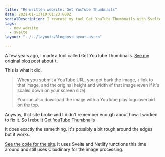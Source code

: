 ```yaml
---
title: "Re-written website: Get YouTube Thumbnails"
date: 2021-01-13T19:01:23.800Z
socialDescription: I rewrote my tool Get YouTube Thumbnails with Svelte and Netlify functions.
tags:
  - new website
  - svelte
layout: "../../layouts/BlogpostLayout.astro"

---
```




A few years ago, I made a tool called Get YouTube Thumbnails. [See my original blog post about it](/blog/2018-08-26-new-website-making-it-easy-to-get-thumbnails-of-youtube-videos).

This is what it did.


> When you submit a YouTube URL, you get back the image, a link to that image, and the original height and width of that image (even if it's scaled down on your screen size).
>
> You can also download the image with a YouTube play logo overlaid on the top.


Anyway, that site broke and I didn't remember enough about how it worked to fix it. So I rebuilt [Get YouTube Thumbnails](https://getyoutubethumbnails.netlify.app)

It does exactly the same thing. It's possibly a bit rough around the edges but it works.

[See the code for the site](https://github.com/edjw/get-youtube-thumbnails-svelte). It uses Svelte and Netlify functions this time around and still uses Cloudinary for the image processing.


